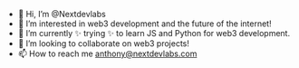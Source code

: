 - 👋 Hi, I’m @Nextdevlabs
- 👀 I’m interested in web3 development and the future of the internet! 
- 🌱 I’m currently ✨ trying ✨ to learn JS and Python for web3 development.
- 💞️ I’m looking to collaborate on web3 projects!
- 📫 How to reach me anthony@nextdevlabs.com

<!---
Nextdevlabs/Nextdevlabs is a ✨ special ✨ repository because its `README.md` (this file) appears on your GitHub profile.
You can click the Preview link to take a look at your changes.
--->

